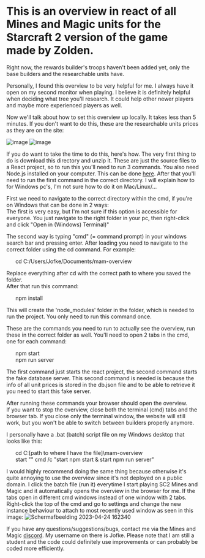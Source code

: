 # This is an overview in react of all Mines and Magic units for the Starcraft 2 version of the game made by Zolden.

Right now, the rewards builder's troops haven't been added yet, only the base builders and the researchable units have.

Personally, I found this overview to be very helpful for me. I always have it open on my second monitor when playing.
I believe it is definitely helpful when deciding what tree you'll research.
It could help other newer players and maybe more experienced players as well.

Now we'll talk about how to set this overview up locally.
It takes less than 5 minutes. If you don't want to do this, these are the researchable units prices as they are on the site:

![image](https://user-images.githubusercontent.com/128925439/234029413-67e748ea-2735-4fb5-a9f6-c83b829cc1b3.png)
![image](https://user-images.githubusercontent.com/128925439/234029687-115d6d93-3ef8-4120-a372-b3e496ad9ed2.png)

If you do want to take the time to do this, here's how.
The very first thing to do is download this directory and unzip it.
These are just the source files to a React project, so to run this you'll need to run 3 commands. You also need Node.js installed on your computer.
This can be done [here](https://nodejs.org/en/download/).
After that you'll need to run the first command in the correct directory.
I will explain how to for Windows pc's, I'm not sure how to do it on Mac/Linux/...

First we need to navigate to the correct directory within the cmd, if you're on Windows that can be done in 2 ways:<br>
The first is very easy, but I'm not sure if this option is accessible for everyone.
You just navigate to the right folder in your pc, then right-click and click "Open in (Windows) Terminal)"

The second way is typing "cmd" (= command prompt) in your windows search bar and pressing enter.
After loading you need to navigate to the correct folder using the cd command. For example:

&nbsp;&nbsp;&nbsp;&nbsp;&nbsp;&nbsp;cd C:/Users/Jofke/Documents/mam-overview

Replace everything after cd with the correct path to where you saved the folder.<br>
After that run this command:  
  
&nbsp;&nbsp;&nbsp;&nbsp;&nbsp;&nbsp;npm install

This will create the 'node_modules' folder in the folder, which is needed to run the project. You only need to run this command once.

These are the commands you need to run to actually see the overview, run these in the correct folder as well.
You'll need to open 2 tabs in the cmd, one for each command:

&nbsp;&nbsp;&nbsp;&nbsp;&nbsp;&nbsp;npm start
<br>&nbsp;&nbsp;&nbsp;&nbsp;&nbsp;&nbsp;npm run server

The first command just starts the react project, the second command starts the fake database server.
This second command is needed is because the info of all unit prices is stored in the db.json file and to be able to retrieve it you need to start this fake server.

After running these commands your browser should open the overview.<br>
If you want to stop the overview, close both the terminal (cmd) tabs and the browser tab.
If you close only the terminal window, the website will still work, but you won't be able to switch between builders properly anymore.

I personally have a .bat (batch) script file on my Windows desktop that looks like this:

&nbsp;&nbsp;&nbsp;&nbsp;&nbsp;&nbsp;cd C:\[path to where I have the file]\mam-overview
<br>&nbsp;&nbsp;&nbsp;&nbsp;&nbsp;&nbsp;start "" cmd /c "start npm start & start npm run server"
 
I would highly recommend doing the same thing because otherwise it's quite annoying to use the overview since it's not deployed on a public domain.
I click the batch file (run it) everytime I start playing SC2 Mines and Magic and it automatically opens the overview in the browser for me. If the tabs open in different cmd windows instead of one window with 2 tabs. Right-click the top of the cmd and go to settings and change the new instance behaviour to attach to most recently used window as seen in this image: ![Schermafbeelding 2023-04-24 162340](https://user-images.githubusercontent.com/128925439/234026539-14c88513-5fd9-41f8-b68f-599f3b82fe25.png)

If you have any questions/suggestions/bugs, contact me via the Mines and Magic [discord](https://discord.gg/qftSmBh9ex). My username on there is Jofke.
Please note that I am still a student and the code could definitely use improvements or can probably be coded more efficiently.



